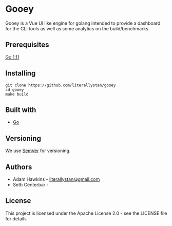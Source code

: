 # Gooey
Gooey is a Vue UI like engine for golang intended to provide a dashboard for the CLI tools as well as some analytics on the build/benchmarks

## Prerequisites

[Go 1.11](https://golang.org/doc/install)

## Installing

    git clone https://github.com/literallystan/gooey
    cd gooey
    make build

## Built with
 - [Go](https://golang.org/)

## Versioning
We use [SemVer](https://semver.org/) for versioning. 

## Authors

 - Adam Hawkins - literallystan@gmail.com
 - Seth Centerbar - 

## License
This project is licensed under the Apache License 2.0 - see the LICENSE file for details
